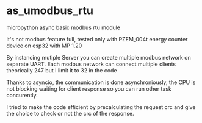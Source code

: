 # as_umodbus_rtu
micropython async basic modbus rtu module

It's not modbus feature full, tested only with PZEM_004t energy counter device on esp32 with MP 1.20

By instancing mutiple Server you can create multiple modbus network on separate UART. Each modbus network can connect multiple clients theorically 247 but I limit it to 32 in the code

Thanks to asyncio, the communication is done asynchroniously, the CPU is not blocking waiting for client response so you can run other task concurently.

I tried to make the code efficient by precalculating the request crc and give the choice to check or not the crc of the response.


